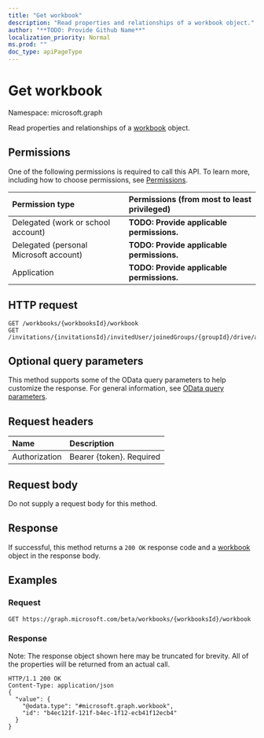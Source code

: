 ```yaml
---
title: "Get workbook"
description: "Read properties and relationships of a workbook object."
author: "**TODO: Provide Github Name**"
localization_priority: Normal
ms.prod: ""
doc_type: apiPageType
---
```


# Get workbook

Namespace: microsoft.graph

Read properties and relationships of a [workbook](../resources/workbook.md) object.

## Permissions
One of the following permissions is required to call this API. To learn more, including how to choose permissions, see [Permissions](/concepts/permissions-reference.md).

|Permission type|Permissions (from most to least privileged)|
|:---|:---|
|Delegated (work or school account)|**TODO: Provide applicable permissions.**|
|Delegated (personal Microsoft account)|**TODO: Provide applicable permissions.**|
|Application|**TODO: Provide applicable permissions.**|

## HTTP request
<!-- {
  "blockType": "ignored"
}
-->
``` http
GET /workbooks/{workbooksId}/workbook
GET /invitations/{invitationsId}/invitedUser/joinedGroups/{groupId}/drive/activities/{itemActivityOLDId}/driveItem/workbook
```

## Optional query parameters
This method supports some of the OData query parameters to help customize the response. For general information, see [OData query parameters](/graph/query-parameters).

## Request headers
|Name|Description|
|:---|:---|
|Authorization|Bearer {token}. Required|

## Request body
Do not supply a request body for this method.

## Response
If successful, this method returns a `200 OK` response code and a [workbook](../resources/workbook.md) object in the response body.

## Examples

### Request
<!-- {
  "blockType": "request",
  "name": "get_workbook"
}
-->
``` http
GET https://graph.microsoft.com/beta/workbooks/{workbooksId}/workbook
```

### Response
Note: The response object shown here may be truncated for brevity. All of the properties will be returned from an actual call.
<!-- {
  "blockType": "response",
  "truncated": true,
  "@odata.type": "microsoft.graph.workbook"
}
-->
``` http
HTTP/1.1 200 OK
Content-Type: application/json
{
  "value": {
    "@odata.type": "#microsoft.graph.workbook",
    "id": "b4ec121f-121f-b4ec-1f12-ecb41f12ecb4"
  }
}
```

